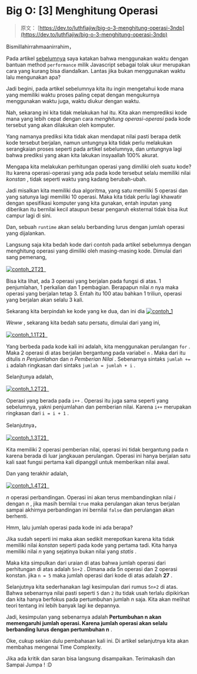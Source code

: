 # Big O: [3] Menghitung Operasi

> 原文： [https://dev.to/luthfiajiw/big-o-3-menghitung-operasi-3ndp](https://dev.to/luthfiajiw/big-o-3-menghitung-operasi-3ndp)

Bismillahirrahmaanirrahim，

Pada artikel [sebelumnya](https://dev.to/luthfiajiw/2-pengaturan-waktu-pada-kode-kita-1o28) saya katakan bahwa menggunakan waktu dengan bantuan method `performance` milik Javascript sebagai tolak ukur merupakan cara yang kurang bisa diandalkan. Lantas jika bukan menggunakan waktu lalu mengunakan apa?

Jadi begini, pada artikel sebelumnya kita itu ingin mengetahui kode mana yang memiliki waktu proses paling cepat dengan mengukurnya menggunakan waktu juga, waktu diukur dengan waktu.

Nah, sekarang ini kita tidak melakukan hal itu. Kita akan memprediksi kode mana yang lebih cepat dengan cara *menghitung operasi-operasi* pada kode tersebut yang akan dilakukan oleh komputer.

Yang namanya prediksi kita tidak akan mendapat nilai pasti berapa detik kode tersebut berjalan, namun untungnya kita tidak perlu melakukan serangkaian proses seperti pada artikel sebelumnya, dan untungnya lagi bahwa prediksi yang akan kita lakukan insyaallah 100% akurat.

Mengapa kita melakukan perhitungan operasi yang dimiliki oleh suatu kode?
Itu karena operasi-operasi yang ada pada kode tersebut selalu memiliki nilai *konstan* , tidak seperti waktu yang kadang berubah-ubah.

Jadi misalkan kita memiliki dua algoritma, yang satu memiliki 5 operasi dan yang satunya lagi memiliki 10 operasi. Maka kita tidak perlu lagi khawatir dengan spesifikasi komputer yang kita gunakan, entah inputan yang diberikan itu bernilai kecil ataupun besar pengaruh eksternal tidak bisa ikut campur lagi di sini.

Dan, sebuah `runtime` akan selalu berbanding lurus dengan jumlah operasi yang dijalankan.

Langsung saja kita bedah kode dari contoh pada artikel sebelumnya dengan menghitung operasi yang dimiliki oleh masing-masing kode. Dimulai dari sang pemenang,

[![contoh_2](../Images/d024651b957bd61e31f96f77b6ce6c15.png)T2】](https://res.cloudinary.com/practicaldev/image/fetch/s--_rXMdzcC--/c_limit%2Cf_auto%2Cfl_progressive%2Cq_auto%2Cw_880/https://i.imgur.com/oYd6uDX.png)

Bisa kita lihat, ada 3 operasi yang berjalan pada fungsi di atas. 1 penjumlahan, 1 perkalian dan 1 pembagian. Berapapun nilai *n* nya maka operasi yang berjalan tetap 3\. Entah itu 100 atau bahkan 1 triliun, operasi yang berjalan akan selalu 3 kali.

Sekarang kita berpindah ke kode yang ke dua, dan ini dia
[![contoh_1](../Images/fd5c6bb3f11a128ff3f93b5569f3928a.png)](https://res.cloudinary.com/practicaldev/image/fetch/s--oPo4Z0vu--/c_limit%2Cf_auto%2Cfl_progressive%2Cq_auto%2Cw_880/https://i.imgur.com/SrUNXAs.png)

*Weww* , sekarang kita bedah satu persatu, dimulai dari yang ini,

[![contoh_1.1](../Images/e1de31c77ba3b72b812fd45f193c98b4.png)T2】](https://res.cloudinary.com/practicaldev/image/fetch/s--tm26zFOf--/c_limit%2Cf_auto%2Cfl_progressive%2Cq_auto%2Cw_880/https://i.imgur.com/JlsbYD0.png)

Yang berbeda pada kode kali ini adalah, kita menggunakan perulangan `for` . Maka 2 operasi di atas berjalan bergantung pada variabel `n` . Maka dari itu ditulis *n Penjumlahan* dan *n Pemberian Nilai* . Sebenarnya sintaks `jumlah += i` adalah ringkasan dari sintaks `jumlah = jumlah + i` .

Selanjtunya adalah,

[![contoh_1.2](../Images/380abbfb524337d7364ea158c83712fb.png)T2】](https://res.cloudinary.com/practicaldev/image/fetch/s--AiN8yk_E--/c_limit%2Cf_auto%2Cfl_progressive%2Cq_auto%2Cw_880/https://i.imgur.com/nBqp8M4.png)

Operasi yang berada pada `i++` . Operasi itu juga sama seperti yang sebelumnya, yakni penjumlahan dan pemberian nilai. Karena `i++` merupakan ringkasan dari `i = i + 1` .

Selanjutnya，

[![contoh_1.3](../Images/763fd8743b522782514345610a925bb3.png)T2】](https://res.cloudinary.com/practicaldev/image/fetch/s--eB57w2xS--/c_limit%2Cf_auto%2Cfl_progressive%2Cq_auto%2Cw_880/https://i.imgur.com/c2e6nMD.png)

Kita memiliki 2 operasi pemberian nilai, operasi ini tidak bergantung pada n karena berada di luar jangkauan perulangan. Operasi ini hanya berjalan satu kali saat fungsi pertama kali dipanggil untuk memberikan nilai awal.

Dan yang terakhir adalah,

[![contoh_1.4](../Images/fd5c6bb3f11a128ff3f93b5569f3928a.png)T2】](https://res.cloudinary.com/practicaldev/image/fetch/s--oPo4Z0vu--/c_limit%2Cf_auto%2Cfl_progressive%2Cq_auto%2Cw_880/https://i.imgur.com/SrUNXAs.png)

*n* operasi perbandingan. Operasi ini akan terus membandingkan nilai *i* dengan *n* , jika masih bernilai `true` maka perulangan akan terus berjalan sampai akhirnya perbandingan ini bernilai `false` dan perulangan akan berhenti.

Hmm, lalu jumlah operasi pada kode ini ada berapa?

Jika sudah seperti ini maka akan sedikit merepotkan karena kita tidak memiliki nilai *konstan* seperti pada kode yang pertama tadi. Kita hanya memiliki nilai *n* yang sejatinya bukan nilai yang *statis* .

Maka kita simpulkan dari uraian di atas bahwa jumlah operasi dari perhitungan di atas adalah `5n+2` . Dimana ada 5n operasi dan 2 operasi konstan. jika `n = 5` maka jumlah operasi dari kode di atas adalah **27** .

Selanjutnya kita sederhanakan lagi kesimpulan dari rumus `5n+2` di atas. Bahwa sebenarnya nilai pasti seperti `5` dan `2` itu tidak usah terlalu dipikirkan dan kita hanya berfokus pada pertumbuhan jumlah *n* saja. Kita akan melihat teori tentang ini lebih banyak lagi ke depannya.

Jadi, kesimpulan yang sebenarnya adalah **Pertumbuhan n akan memengaruhi jumlah operasi. Karena jumlah operasi akan selalu berbanding lurus dengan pertumbuhan n** .

Oke, cukup sekian dulu pembahasan kali ini. Di artikel selanjutnya kita akan membahas mengenai Time Complexity.

Jika ada kritik dan saran bisa langsung disampaikan. Terimakasih dan Sampai Jumpa ! :D